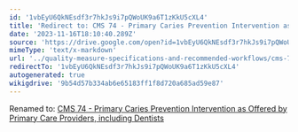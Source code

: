```yaml
---
id: '1vbEyU6QkNEsdf3r7hkJs9i7pQWoUK9a6T1zKkU5cXL4'
title: 'Redirect to: CMS 74 - Primary Caries Prevention Intervention as Offered by Primary Care Providers, including Dentists'
date: '2023-11-16T18:10:40.289Z'
source: 'https://drive.google.com/open?id=1vbEyU6QkNEsdf3r7hkJs9i7pQWoUK9a6T1zKkU5cXL4'
mimeType: 'text/x-markdown'
url: '../quality-measure-specifications-and-recommended-workflows/cms-74-primary-caries-prevention-intervention-as-offered-by-primary-care-providers-including-dentists.md'
redirectTo: '1vbEyU6QkNEsdf3r7hkJs9i7pQWoUK9a6T1zKkU5cXL4'
autogenerated: true
wikigdrive: '9b54d57b334ab6e65183ff1f8d720a685ad59e87'
---
```

Renamed to: [CMS 74 - Primary Caries Prevention Intervention as Offered by Primary Care Providers, including Dentists](../quality-measure-specifications-and-recommended-workflows/cms-74-primary-caries-prevention-intervention-as-offered-by-primary-care-providers-including-dentists.md)
